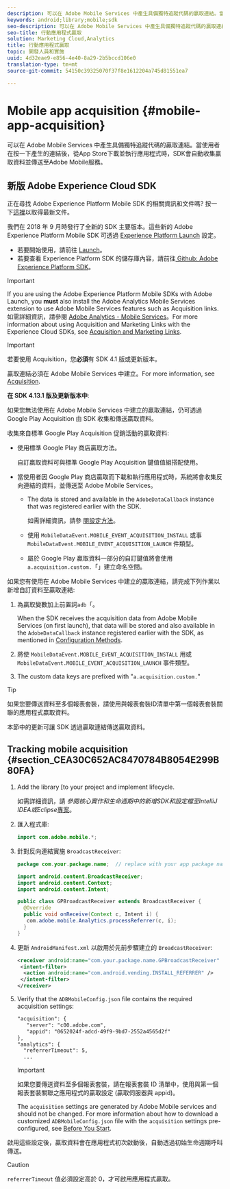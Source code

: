 ```yaml
---
description: 可以在 Adobe Mobile Services 中產生具備獨特追蹤代碼的贏取連結。當使用者在按一下產生的連結後，從App Store下載並執行應用程式時，SDK會自動收集贏取資料並傳送至Adobe Mobile服務。
keywords: android;library;mobile;sdk
seo-description: 可以在 Adobe Mobile Services 中產生具備獨特追蹤代碼的贏取連結。當使用者在按一下產生的連結後，從App Store下載並執行應用程式時，SDK會自動收集贏取資料並傳送至Adobe Mobile服務。
seo-title: 行動應用程式贏取
solution: Marketing Cloud,Analytics
title: 行動應用程式贏取
topic: 開發人員和實施
uuid: 4d32eae9-e856-4e40-8a29-2b5bccd106e0
translation-type: tm+mt
source-git-commit: 54150c39325070f37f8e1612204a745d81551ea7

---
```



# Mobile app acquisition {#mobile-app-acquisition}

可以在 Adobe Mobile Services 中產生具備獨特追蹤代碼的贏取連結。當使用者在按一下產生的連結後，從App Store下載並執行應用程式時，SDK會自動收集贏取資料並傳送至Adobe Mobile服務。

## 新版 Adobe Experience Cloud SDK

正在尋找 Adobe Experience Platform Mobile SDK 的相關資訊和文件嗎? 按一下[這裡](https://aep-sdks.gitbook.io/docs/)以取得最新文件。

我們在 2018 年 9 月時發行了全新的 SDK 主要版本。這些新的 Adobe Experience Platform Mobile SDK 可透過 [Experience Platform Launch](https://www.adobe.com/experience-platform/launch.html) 設定。

* 若要開始使用，請前往 [Launch](https://launch.adobe.com/)。
* 若要查看 Experience Platform SDK 的儲存庫內容，請前往[ Github: Adobe Experience Platform SDK](https://github.com/Adobe-Marketing-Cloud/acp-sdks)。

>[!IMPORTANT]
>
> If you are using the Adobe Experience Platform Mobile SDKs with Adobe Launch, you **must** also install the Adobe Analytics Mobile Services extension to use Adobe Mobile Services features such as Acquisition links. 如需詳細資訊，請參閱 [Adobe Analytics - Mobile Services](https://aep-sdks.gitbook.io/docs/using-mobile-extensions/adobe-analytics-mobile-services)。For more information about using Acquisition and Marketing Links with the Experience Cloud SDKs, see [Acquisition and Marketing Links](https://aep-sdks.gitbook.io/docs/using-mobile-extensions/adobe-analytics-mobile-services#acquisition-and-marketing-links).

>[!IMPORTANT]
>
>若要使用 Acquisition，您&#x200B;**必須**&#x200B;有 SDK 4.1 版或更新版本。

贏取連結必須在 Adobe Mobile Services 中建立。For more information, see [Acquisition](/help/using/acquisition-main/acquisition-main.md).

**在 SDK 4.13.1 版及更新版本中**:

如果您無法使用在 Adobe Mobile Services 中建立的贏取連結，仍可透過 Google Play Acquisition 由 SDK 收集和傳送贏取資料。

收集來自標準 Google Play Acquisition 促銷活動的贏取資料:

* 使用標準 Google Play 商店贏取方法。

   自訂贏取資料可與標準 Google Play Acquisition 鍵值值組搭配使用。

* 當使用者因 Google Play 商店贏取而下載和執行應用程式時，系統將會收集反向連結的資料，並傳送至 Adobe Mobile Services。

   * The data is stored and available in the `AdobeDataCallback` instance that was registered earlier with the SDK.

      如需詳細資訊，請參 [閱設定方法](/help/android/configuration/methods.md)。

   * 使用 `MobileDataEvent.MOBILE_EVENT_ACQUISITION_INSTALL` 或事 `MobileDataEvent.MOBILE_EVENT_ACQUISITION_LAUNCH` 件類型。

   * 屬於 Google Play 贏取資料一部分的自訂鍵值將會使用`a.acquisition.custom.`「」建立命名空間。

如果您有使用在 Adobe Mobile Services 中建立的贏取連結，請完成下列作業以新增自訂資料至贏取連結:

1. 為贏取變數加上前置詞`adb`「。

   When the SDK receives the acquisition data from Adobe Mobile Services (on first launch), that data will be stored and also available in the `AdobeDataCallback` instance registered earlier with the SDK, as mentioned in [Configuration Methods](/help/android/configuration/methods.md).

1. 將使 `MobileDataEvent.MOBILE_EVENT_ACQUISITION_INSTALL` 用或 `MobileDataEvent.MOBILE_EVENT_ACQUISITION_LAUNCH` 事件類型。

1. The custom data keys are prefixed with "`a.acquisition.custom.`"

>[!TIP]
>
>如果您要傳送資料至多個報表套裝，請使用與報表套裝ID清單中第一個報表套裝關聯的應用程式贏取資料。

本節中的更新可讓 SDK 透過贏取連結傳送贏取資料。

## Tracking mobile acquisition {#section_CEA30C652AC8470784B8054E299B80FA}

1. Add the library [to your project and implement lifecycle.

   如需詳細資訊，請 *參閱核心實作和生命週期中的新增SDK和設定檔至IntelliJ IDEA或Eclipse*[專案](/help/android/getting-started/dev-qs.md)。

1. 匯入程式庫:

   ```java
   import com.adobe.mobile.*;
   ```

1. 針對反向連結實施 `BroadcastReceiver`:

   ```java
   package com.your.package.name;  // replace with your app package name 
   
   import android.content.BroadcastReceiver; 
   import android.content.Context; 
   import android.content.Intent; 
   
   public class GPBroadcastReceiver extends BroadcastReceiver { 
     @Override 
     public void onReceive(Context c, Intent i) { 
      com.adobe.mobile.Analytics.processReferrer(c, i); 
     } 
   }
   ```

1. 更新 `AndroidManifest.xml` 以啟用於先前步驟建立的 `BroadcastReceiver`:

   ```xml
   <receiver android:name="com.your.package.name.GPBroadcastReceiver" android:exported="true"> 
    <intent-filter> 
     <action android:name="com.android.vending.INSTALL_REFERRER" /> 
    </intent-filter> 
   </receiver>
   ```

1. Verify that the `ADBMobileConfig.json` file contains the required acquisition settings:

   ```xml
   "acquisition": { 
      "server": "c00.adobe.com", 
      "appid": "0652024f-adcd-49f9-9bd7-2552a4565d2f" 
   }, 
   "analytics": { 
     "referrerTimeout": 5, 
     ...
   ```

   >[!IMPORTANT]
   >
   > 如果您要傳送資料至多個報表套裝，請在報表套裝 ID 清單中，使用與第一個報表套裝關聯之應用程式的贏取設定 (贏取伺服器與 appid)。

   The `acquisition` settings are generated by Adobe Mobile services and should not be changed. For more information about how to download a customized `ADBMobileConfig.json` file with the `acquisition` settings pre-configured, see [Before You Start](/help/android/getting-started/requirements.md).

啟用這些設定後，贏取資料會在應用程式初次啟動後，自動透過初始生命週期呼叫傳送。

>[!CAUTION]
>
>`referrerTimeout`  值必須設定高於 0，才可啟用應用程式贏取。
